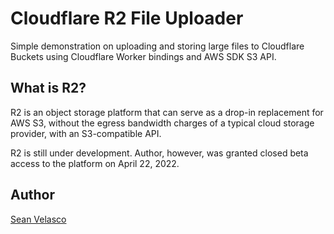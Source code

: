 # Cloudflare R2 File Uploader

Simple demonstration on uploading and storing large files to Cloudflare Buckets using Cloudflare Worker bindings and AWS SDK S3 API.

## What is R2?

R2 is an object storage platform that can serve as a drop-in replacement for AWS S3, without the egress bandwidth charges of a typical cloud storage provider, with an S3-compatible API.

R2 is still under development. Author, however, was granted closed beta access to the platform on April 22, 2022.

## Author

[Sean Velasco](https://seanvelasco.com)